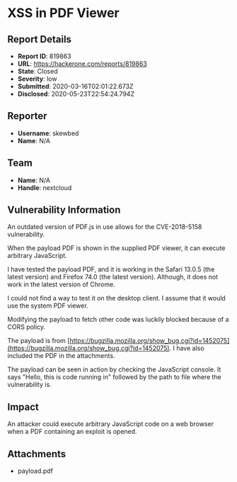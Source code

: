 # XSS in PDF Viewer

## Report Details
- **Report ID**: 819863
- **URL**: https://hackerone.com/reports/819863
- **State**: Closed
- **Severity**: low
- **Submitted**: 2020-03-16T02:01:22.673Z
- **Disclosed**: 2020-05-23T22:54:24.794Z

## Reporter
- **Username**: skewbed
- **Name**: N/A

## Team
- **Name**: N/A
- **Handle**: nextcloud

## Vulnerability Information
An outdated version of PDF.js in use allows for the CVE-2018-5158 vulnerability.

When the payload PDF is shown in the supplied PDF viewer, it can execute arbitrary JavaScript.

I have tested the payload PDF, and it is working in the Safari 13.0.5 (the latest version) and Firefox 74.0 (the latest version). Although, it does not work in the latest version of Chrome.

I could not find a way to test it on the desktop client. I assume that it would use the system PDF viewer.

Modifying the payload to fetch other code was luckily blocked because of a CORS policy.

The payload is from [https://bugzilla.mozilla.org/show_bug.cgi?id=1452075](https://bugzilla.mozilla.org/show_bug.cgi?id=1452075).
I have also included the PDF in the attachments.

The payload can be seen in action by checking the JavaScript console. It says "Hello, this is code running in" followed by the path to file where the vulnerability is.

## Impact

An attacker could execute arbitrary JavaScript code on a web browser when a PDF containing an exploit is opened.

## Attachments
- payload.pdf
